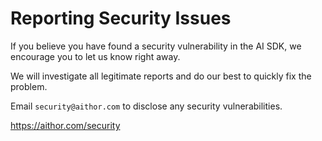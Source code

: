 # Reporting Security Issues

If you believe you have found a security vulnerability in the AI SDK, we encourage you to let us know right away.

We will investigate all legitimate reports and do our best to quickly fix the problem.

Email `security@aithor.com` to disclose any security vulnerabilities.

https://aithor.com/security
